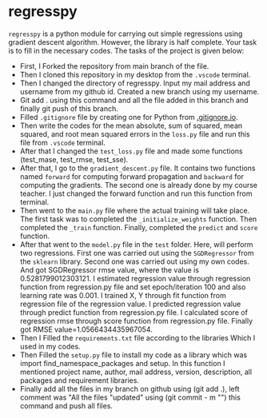 # regresspy

`regresspy` is a python module for carrying out simple regressions using gradient descent algorithm. However, the library is half complete. Your task is to fill in the necessary codes. The tasks of the project is given below:

- First, I Forked the repository from main branch of the file. 
- Then I cloned this repository in my desktop from the `.vscode` terminal.
- Then I changed the directory of regresspy. Input my mail address and username from my github id. Created a new branch using my username.
- Git add . using this command and all the file added in this branch and finally git push of this branch. 
- Filled  `.gitignore` file by creating one for Python from [.gitignore.io](https://www.toptal.com/developers/gitignore).
- Then write the codes for the mean absolute, sum of squared, mean squared, and root mean squared errors in the `loss.py` file and run this file from `.vscode` terminal.
- After that I changed the `test_loss.py` file and made some functions (test_mase, test_rmse, test_sse). 
- After that, I go to the `gradient_descent.py` file. It contains two functions named `forward` for computing forward propagation and `backward` for computing the gradients. The second one is already done by my course teacher. I just changed the forward function and run this function from terminal.
- Then went to the `main.py` file where the actual training will take place. The first task was to completed the `_initialize_weights` function. Then completed the `_train` function. Finally, completed the `predict` and `score` function.
- After that went to the `model.py` file in the `test` folder. Here, will perform two regressions. First one was carried out using the `SGDRegressor` from the `sklearn` library. Second one was carried out using my own codes. And got SGDRegressor rmse value, where the value is 0.5281799012303121. I estimated regression value through regression function from regression.py file and set epoch/iteration 100 and also learning rate was 0.001. I trained X, Y through fit function from regression file of the regression value. I predicted regression value through predict function from regression.py file. I calculated score of regression rmse through score function from regression.py file. Finally got RMSE value=1.0566434435967054.
- Then I Filled the `requirements.txt` file according to the libraries Which I used in my codes.
- Then Filled the `setup.py` file to install my code as a library which was import find_namespace_packages and setup. In this function I mentioned project name, author, mail address, version, description, all packages and requirement libraries.
- Finally add all the files in my branch on github using (git add .), left comment was "All the files "updated" using (git commit - m "") this command and push all files.